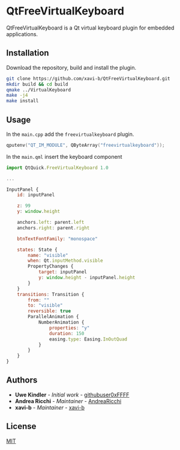 # QtFreeVirtualKeyboard

QtFreeVirtualKeyboard is a Qt virtual keyboard plugin for embedded applications.

## Installation

Download the repository, build and install the plugin.

```bash
git clone https://github.com/xavi-b/QtFreeVirtualKeyboard.git
mkdir build && cd build
qmake ../VirtualKeyboard
make -j4
make install
```

## Usage

In the `main.cpp` add the `freevirtualkeyboard` plugin.

```c++
qputenv("QT_IM_MODULE", QByteArray("freevirtualkeyboard"));
```

In the `main.qml` insert the keyboard component

```javascript
import QtQuick.FreeVirtualKeyboard 1.0

...

InputPanel {
    id: inputPanel

    z: 99
    y: window.height

    anchors.left: parent.left
    anchors.right: parent.right

    btnTextFontFamily: "monospace"

    states: State {
        name: "visible"
        when: Qt.inputMethod.visible
        PropertyChanges {
            target: inputPanel
            y: window.height - inputPanel.height
        }
    }
    transitions: Transition {
        from: ""
        to: "visible"
        reversible: true
        ParallelAnimation {
            NumberAnimation {
                properties: "y"
                duration: 150
                easing.type: Easing.InOutQuad
            }
        }
    }
}
```
## Authors
 * **Uwe Kindler** - *Initial work* - [githubuser0xFFFF](https://github.com/githubuser0xFFFF)
 * **Andrea Ricchi** - *Maintainer* - [AndreaRicchi](https://github.com/AndreaRicchi)
 * **xavi-b** - *Maintainer* - [xavi-b](https://github.com/xavi-b)

## License
[MIT](https://choosealicense.com/licenses/mit/)
